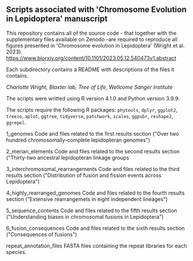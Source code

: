## Scripts associated with 'Chromosome Evolution in Lepidoptera' manuscript

This repository contains all of the source code - that together with the supplementary files available on Zenodo -are required to reproduce all figures presented in 'Chromosome evolution in Lepidoptera' (Wright et al. 2023).
https://www.biorxiv.org/content/10.1101/2023.05.12.540473v1.abstract 

Each subdirectory contains a README with descriptions of the files it contains.

*Charlotte Wright, Blaxter lab, Tree of Life, Wellcome Sanger Institute*

The scripts were writted using R version 4.1.0 and Python version 3.9.9. 

The scripts require the following R packages: `phytools`, `dplyr`, `ggplot2`,  `treeio`, `aplot`, `ggtree`, `tidyverse`, `patchwork`, `scales`, `ggpubr`, `reshape2`, `ggrepel`.

1_genomes
Code and files related to the first results section ("Over two hundred chromosomally-complete lepidopteran genomes")

2_merian_elements
Code and files related to the second results section ("Thirty-two ancestral lepidopteran linkage groups

3_interchromosomal_rearrangements
Code and files related to the third results section ("Distribution of fusion and fission events across Lepidoptera")

4_highly_rearranged_genomes
Code and files related to the fourth results section ("Extensive rearrangemets in eight independent lineages")

5_sequence_contents
Code and files related to the fifth results section ("Understanding biases in chromosomal fusions in Lepidoptera")

6_fusion_consequences
Code and files related to the sixth results section ("Consequences of fusions")

repeat_annotation_files
FASTA files containing the repeat libraries for each species.


